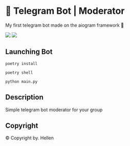 # 🎯 Telegram Bot | Moderator
My first telegram bot made on the aiogram framework 🎲

<p>
    <a href="https://t.me/YungHellen"><img src="https://img.shields.io/badge/HellenWeb-Github-green"></a>
    <a href="https://t.me/moder_git_bot"><img src="https://img.shields.io/badge/Bot-Telegram-blue"></a>
</p>


## Launching Bot
```
poetry install
```
```
poetry shell
```
```
python main.py
```
## Description
Simple telegram bot moderator for your group
## Copyright
© Copyright by. Hellen
